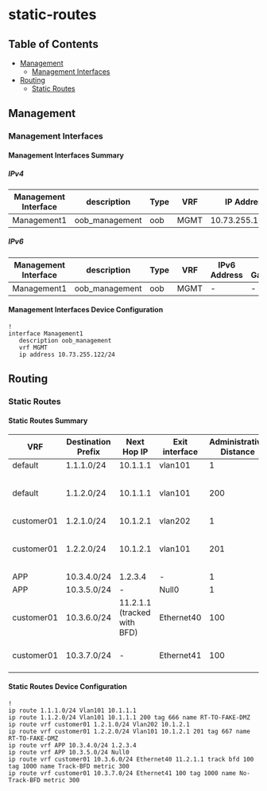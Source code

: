 # static-routes

## Table of Contents

- [Management](#management)
  - [Management Interfaces](#management-interfaces)
- [Routing](#routing)
  - [Static Routes](#static-routes)

## Management

### Management Interfaces

#### Management Interfaces Summary

##### IPv4

| Management Interface | description | Type | VRF | IP Address | Gateway |
| -------------------- | ----------- | ---- | --- | ---------- | ------- |
| Management1 | oob_management | oob | MGMT | 10.73.255.122/24 | 10.73.255.2 |

##### IPv6

| Management Interface | description | Type | VRF | IPv6 Address | IPv6 Gateway |
| -------------------- | ----------- | ---- | --- | ------------ | ------------ |
| Management1 | oob_management | oob | MGMT | - | - |

#### Management Interfaces Device Configuration

```eos
!
interface Management1
   description oob_management
   vrf MGMT
   ip address 10.73.255.122/24
```

## Routing

### Static Routes

#### Static Routes Summary

| VRF | Destination Prefix | Next Hop IP             | Exit interface      | Administrative Distance       | Tag               | Route Name                    | Metric         |
| --- | ------------------ | ----------------------- | ------------------- | ----------------------------- | ----------------- | ----------------------------- | -------------- |
| default | 1.1.1.0/24 | 10.1.1.1 | vlan101 | 1 | - | - | - |
| default | 1.1.2.0/24 | 10.1.1.1 | vlan101 | 200 | 666 | RT-TO-FAKE-DMZ | - |
| customer01 | 1.2.1.0/24 | 10.1.2.1 | vlan202 | 1 | - | - | - |
| customer01 | 1.2.2.0/24 | 10.1.2.1 | vlan101 | 201 | 667 | RT-TO-FAKE-DMZ | - |
| APP | 10.3.4.0/24 | 1.2.3.4 | - | 1 | - | - | - |
| APP | 10.3.5.0/24 | - | Null0 | 1 | - | - | - |
| customer01 | 10.3.6.0/24 | 11.2.1.1 (tracked with BFD) | Ethernet40 | 100 | 1000 | Track-BFD | 300 |
| customer01 | 10.3.7.0/24 | - | Ethernet41 | 100 | 1000 | No-Track-BFD | 300 |

#### Static Routes Device Configuration

```eos
!
ip route 1.1.1.0/24 Vlan101 10.1.1.1
ip route 1.1.2.0/24 Vlan101 10.1.1.1 200 tag 666 name RT-TO-FAKE-DMZ
ip route vrf customer01 1.2.1.0/24 Vlan202 10.1.2.1
ip route vrf customer01 1.2.2.0/24 Vlan101 10.1.2.1 201 tag 667 name RT-TO-FAKE-DMZ
ip route vrf APP 10.3.4.0/24 1.2.3.4
ip route vrf APP 10.3.5.0/24 Null0
ip route vrf customer01 10.3.6.0/24 Ethernet40 11.2.1.1 track bfd 100 tag 1000 name Track-BFD metric 300
ip route vrf customer01 10.3.7.0/24 Ethernet41 100 tag 1000 name No-Track-BFD metric 300
```
